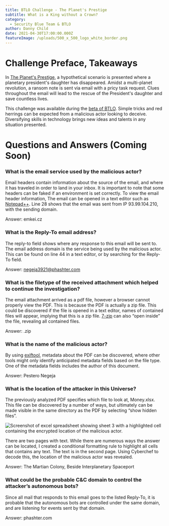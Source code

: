 ```yaml
---
title: BTLO Challenge - The Planet's Prestige
subtitle: What is a King without a Crown?
category:
  - Security Blue Team & BTLO
author: Danny Child
date: 2021-04-30T17:00:00.000Z
featureImage: /uploads/500_x_500_logo_white_border.png
---
```

# **Challenge Preface, Takeaways**

In [The Planet's Prestige](https://blueteamlabs.online/home/challenge/10), a hypothetical scenario is presented where a planetary president's daughter has disappeared. Amidst a multi-planet revolution, a ransom note is sent via email with a pricy task request. Clues throughout the email will lead to the rescue of the President's daughter and save countless lives.

This challenge was available during the [beta of BTLO](https://dannychild.com/blue-team-labs-online-beta-testing). Simple tricks and red herrings can be expected from a malicious actor looking to deceive. Diversifying skills in technology brings new ideas and talents in any situation presented.

# **Questions and Answers (Coming Soon)**

### **What is the email service used by the malicious actor?**

Email headers contain information about the source of the email, and where it has traveled in order to land in your inbox. It is important to note that some headers can be faked if an environment is set correctly. To view the email header information, The email can be opened in a text editor such as [Notepad++](https://notepad-plus-plus.org/). Line 28 shows that the email was sent from IP 93.99.104.210, with the sending domain. 

Answer: emkei.cz

### **What is the Reply-To email address?**

The reply-to field shows where any response to this email will be sent to. The email address domain is the service being used by the malicious actor. This can be found on line 44 in a text editor, or by searching for the Reply-To field.

Answer: negeja3921@phashter.com

### **What is the filetype of the received attachment which helped to continue the investigation?**

The email attachment arrived as a pdf file, however a browser cannot properly view the PDF. This is because the PDF is actually a zip file. This could be discovered if the file is opened in a text editor, names of contained files will appear, implying that this is a zip file. [7-zip](https://www.7-zip.org/) can also “open inside” the file, revealing all contained files.

Answer: .zip

### **What is the name of the malicious actor?**

By using [exiftool](https://exiftool.org/), metadata about the PDF can be discovered, where other tools might only identify anticipated metadata fields based on the file type. One of the metadata fields includes the author of this document.

Answer: Pestero Negeja

### **What is the location of the attacker in this Universe?**

The previously analyzed PDF specifies which file to look at, Money.xlsx. This file can be discovered by a number of ways, but ultimately can be made visible in the same directory as  the PDF by selecting “show hidden files”.

![Screenshot of excel spreadsheet showing sheet 3 with a highlighted cell containing the encrypted location of the malicious actor.](/uploads/screenshot-2021-04-30-100445.jpg)

There are two pages with text. While there are numerous ways the answer can be located, I created a conditional formatting rule to highlight all cells that contains any text. The text is in the second page. Using Cyberchef to decode this, the location of the malicious actor was revealed.

Answer: The Martian Colony, Beside Interplanetary Spaceport

### **What could be the probable C&C domain to control the attacker’s autonomous bots?**

Since all mail that responds to this email goes to the listed Reply-To, it is probable that the autonomous bots are controlled under the same domain, and are listening for events sent by that domain.

Answer: phashter.com
